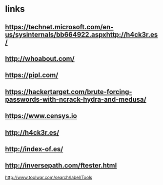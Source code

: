 # links

## https://technet.microsoft.com/en-us/sysinternals/bb664922.aspxhttp://h4ck3r.es/
## http://whoabout.com/
## https://pipl.com/
## https://hackertarget.com/brute-forcing-passwords-with-ncrack-hydra-and-medusa/
## https://www.censys.io
## http://h4ck3r.es/
## http://index-of.es/
## http://inversepath.com/ftester.html

http://www.toolwar.com/search/label/Tools
